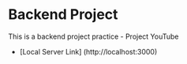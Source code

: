 # Backend Project
This is a backend project practice - Project YouTube
- [Local Server Link] (http://localhost:3000)